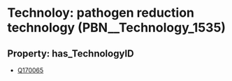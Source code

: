 # Technoloy: __pathogen reduction technology__ (PBN__Technology_1535)

## Property: has_TechnologyID

* [Q170065](Q170065)

